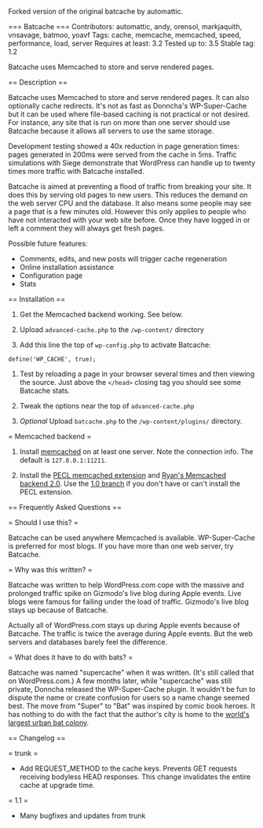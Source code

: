 Forked version of the original batcache by automattic.


=== Batcache ===
Contributors: automattic, andy, orensol, markjaquith, vnsavage, batmoo, yoavf
Tags: cache, memcache, memcached, speed, performance, load, server
Requires at least: 3.2
Tested up to: 3.5
Stable tag: 1.2

Batcache uses Memcached to store and serve rendered pages.

== Description ==

Batcache uses Memcached to store and serve rendered pages. It can also optionally cache redirects. It's not as fast as Donncha's WP-Super-Cache but it can be used where file-based caching is not practical or not desired. For instance, any site that is run on more than one server should use Batcache because it allows all servers to use the same storage.

Development testing showed a 40x reduction in page generation times: pages generated in 200ms were served from the cache in 5ms. Traffic simulations with Siege demonstrate that WordPress can handle up to twenty times more traffic with Batcache installed.

Batcache is aimed at preventing a flood of traffic from breaking your site. It does this by serving old pages to new users. This reduces the demand on the web server CPU and the database. It also means some people may see a page that is a few minutes old. However this only applies to people who have not interacted with your web site before. Once they have logged in or left a comment they will always get fresh pages.

Possible future features:

* Comments, edits, and new posts will trigger cache regeneration
* Online installation assistance
* Configuration page
* Stats

== Installation ==

1. Get the Memcached backend working. See below.

1. Upload `advanced-cache.php` to the `/wp-content/` directory

1. Add this line the top of `wp-config.php` to activate Batcache:

`define('WP_CACHE', true);`

1. Test by reloading a page in your browser several times and then viewing the source. Just above the `</head>` closing tag you should see some Batcache stats.

1. Tweak the options near the top of `advanced-cache.php`

1. *Optional* Upload `batcache.php` to the `/wp-content/plugins/` directory.

= Memcached backend =

1. Install [memcached](http://danga.com/memcached) on at least one server. Note the connection info. The default is `127.0.0.1:11211`.

1. Install the [PECL memcached extension](http://pecl.php.net/package/memcache) and [Ryan's Memcached backend 2.0](http://svn.wp-plugins.org/memcached/trunk/). Use the [1.0 branch](http://svn.wp-plugins.org/memcached/branches/1.0/) if you don't have or can't install the PECL extension.

== Frequently Asked Questions ==

= Should I use this? =

Batcache can be used anywhere Memcached is available. WP-Super-Cache is preferred for most blogs. If you have more than one web server, try Batcache.

= Why was this written? =

Batcache was written to help WordPress.com cope with the massive and prolonged traffic spike on Gizmodo's live blog during Apple events. Live blogs were famous for failing under the load of traffic. Gizmodo's live blog stays up because of Batcache.

Actually all of WordPress.com stays up during Apple events because of Batcache. The traffic is twice the average during Apple events. But the web servers and databases barely feel the difference.

= What does it have to do with bats? =

Batcache was named "supercache" when it was written. (It's still called that on WordPress.com.) A few months later, while "supercache" was still private, Donncha released the WP-Super-Cache plugin. It wouldn't be fun to dispute the name or create confusion for users so a name change seemed best. The move from "Super" to "Bat" was inspired by comic book heroes. It has nothing to do with the fact that the author's city is home to the [world's largest urban bat colony](http://www.batcon.org/home/index.asp?idPage=122).

== Changelog ==

= trunk =
* Add REQUEST_METHOD to the cache keys. Prevents GET requests receiving bodyless HEAD responses. This change invalidates the entire cache at upgrade time.

= 1.1 =
* Many bugfixes and updates from trunk
